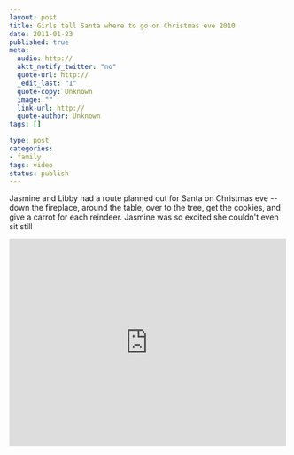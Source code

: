 ```yaml
--- 
layout: post
title: Girls tell Santa where to go on Christmas eve 2010
date: 2011-01-23
published: true
meta: 
  audio: http://
  aktt_notify_twitter: "no"
  quote-url: http://
  _edit_last: "1"
  quote-copy: Unknown
  image: ""
  link-url: http://
  quote-author: Unknown
tags: []

type: post
categories: 
- family
tags: video
status: publish
---
```

Jasmine and Libby had a route planned out for Santa on Christmas eve -- down the fireplace, around the table, over to the tree, get the cookies, and give a carrot for each reindeer.  Jasmine was so excited she couldn't even sit still

<iframe src="http://player.vimeo.com/video/19071060?color=0" frameborder="0" height="375" width="500"></iframe>
